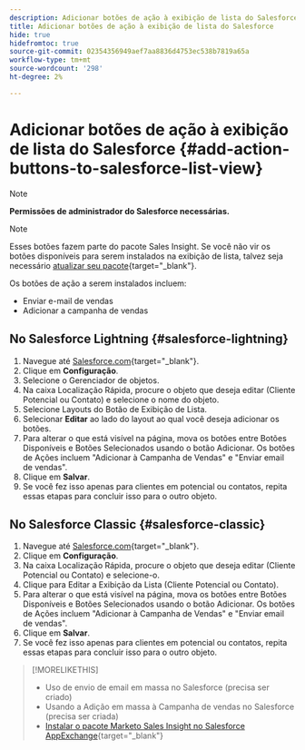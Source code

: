 ```yaml
---
description: Adicionar botões de ação à exibição de lista do Salesforce - Documentação do Marketo - Documentação do produto
title: Adicionar botões de ação à exibição de lista do Salesforce
hide: true
hidefromtoc: true
source-git-commit: 02354356949aef7aa8836d4753ec538b7819a65a
workflow-type: tm+mt
source-wordcount: '298'
ht-degree: 2%

---
```


# Adicionar botões de ação à exibição de lista do Salesforce {#add-action-buttons-to-salesforce-list-view}

>[!NOTE]
>
>**Permissões de administrador do Salesforce necessárias.**

>[!NOTE]
>
>Esses botões fazem parte do pacote Sales Insight. Se você não vir os botões disponíveis para serem instalados na exibição de lista, talvez seja necessário [atualizar seu pacote](/help/marketo/product-docs/marketo-sales-insight/msi-for-salesforce/upgrading/upgrading-your-msi-package.md){target="_blank"}.

Os botões de ação a serem instalados incluem:

* Enviar e-mail de vendas
* Adicionar a campanha de vendas

## No Salesforce Lightning {#salesforce-lightning}

1. Navegue até [Salesforce.com](https://salesforce.com){target="_blank"}.
1. Clique em **Configuração**.
1. Selecione o Gerenciador de objetos.
1. Na caixa Localização Rápida, procure o objeto que deseja editar (Cliente Potencial ou Contato) e selecione o nome do objeto.
1. Selecione Layouts do Botão de Exibição de Lista.
1. Selecionar **Editar** ao lado do layout ao qual você deseja adicionar os botões.
1. Para alterar o que está visível na página, mova os botões entre Botões Disponíveis e Botões Selecionados usando o botão Adicionar. Os botões de Ações incluem &quot;Adicionar à Campanha de Vendas&quot; e &quot;Enviar email de vendas&quot;.
1. Clique em **Salvar**.
1. Se você fez isso apenas para clientes em potencial ou contatos, repita essas etapas para concluir isso para o outro objeto.

## No Salesforce Classic {#salesforce-classic}

1. Navegue até [Salesforce.com](https://salesforce.com){target="_blank"}.
1. Clique em **Configuração**.
1. Na caixa Localização Rápida, procure o objeto que deseja editar (Cliente Potencial ou Contato) e selecione-o.
1. Clique para Editar a Exibição da Lista (Cliente Potencial ou Contato).
1. Para alterar o que está visível na página, mova os botões entre Botões Disponíveis e Botões Selecionados usando o botão Adicionar. Os botões de Ações incluem &quot;Adicionar à Campanha de Vendas&quot; e &quot;Enviar email de vendas&quot;.
1. Clique em **Salvar**.
1. Se você fez isso apenas para clientes em potencial ou contatos, repita essas etapas para concluir isso para o outro objeto.

>[!MORELIKETHIS]
>
>* Uso de envio de email em massa no Salesforce (precisa ser criado)
>* Usando a Adição em massa à Campanha de vendas no Salesforce (precisa ser criada)
>* [Instalar o pacote Marketo Sales Insight no Salesforce AppExchange](/help/marketo/product-docs/marketo-sales-insight/msi-for-salesforce/installation/install-marketo-sales-insight-package-in-salesforce-appexchange.md){target="_blank"}
